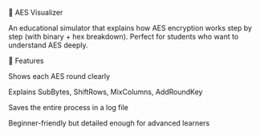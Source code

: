 🔐 AES Visualizer

An educational simulator that explains how AES encryption works step by step (with binary + hex breakdown).
Perfect for students who want to understand AES deeply.

🚀 Features

Shows each AES round clearly

Explains SubBytes, ShiftRows, MixColumns, AddRoundKey

Saves the entire process in a log file

Beginner-friendly but detailed enough for advanced learners
